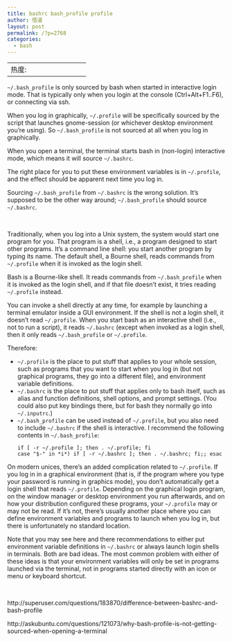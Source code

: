 ```yaml
---
title: bashrc bash_profile profile
author: 悟道
layout: post
permalink: /?p=2768
categories:
  - bash
---
```

<table>
  <tr cellpadding=0><td>
    热度:
  </td><td cellpadding=0><img src='http://210.75.224.29/wordpress/wp-content/plugins/statpresscn/images/sun.gif' width=10 height=10 border=0 /></td><td cellpadding=0><img src='http://210.75.224.29/wordpress/wp-content/plugins/statpresscn/images/sun_dark.gif' width=10 height=10 border=0 /></td><td cellpadding=0><img src='http://210.75.224.29/wordpress/wp-content/plugins/statpresscn/images/sun_dark.gif' width=10 height=10 border=0 /></td><td cellpadding=0><img src='http://210.75.224.29/wordpress/wp-content/plugins/statpresscn/images/sun_dark.gif' width=10 height=10 border=0 /></td><td cellpadding=0><img src='http://210.75.224.29/wordpress/wp-content/plugins/statpresscn/images/sun_dark.gif' width=10 height=10 border=0 /></td></tr>
</table>

`~/.bash_profile` is only sourced by bash when started in interactive login mode. That is typically only when you login at the console (Ctrl+Alt+F1..F6), or connecting via ssh.

When you log in graphically, `~/.profile` will be specifically sourced by the script that launches gnome-session (or whichever desktop environment you&#8217;re using). So `~/.bash_profile` is not sourced at all when you log in graphically.

When you open a terminal, the terminal starts bash in (non-login) interactive mode, which means it will source `~/.bashrc`.

The right place for you to put these environment variables is in `~/.profile`, and the effect should be apparent next time you log in.

Sourcing `~/.bash_profile` from `~/.bashrc` is the wrong solution. It&#8217;s supposed to be the other way around; `~/.bash_profile` should source `~/.bashrc`.

&nbsp;

<div>
  <p>
    Traditionally, when you log into a Unix system, the system would start one program for you. That program is a shell, i.e., a program designed to start other programs. It&#8217;s a command line shell: you start another program by typing its name. The default shell, a Bourne shell, reads commands from <code>~/.profile</code> when it is invoked as the login shell.
  </p>
  
  <p>
    Bash is a Bourne-like shell. It reads commands from <code>~/.bash_profile</code> when it is invoked as the login shell, and if that file doesn&#8217;t exist, it tries reading <code>~/.profile</code> instead.
  </p>
  
  <p>
    You can invoke a shell directly at any time, for example by launching a terminal emulator inside a GUI environment. If the shell is not a login shell, it doesn&#8217;t read <code>~/.profile</code>. When you start bash as an interactive shell (i.e., not to run a script), it reads <code>~/.bashrc</code> (except when invoked as a login shell, then it only reads <code>~/.bash_profile</code> or <code>~/.profile</code>.
  </p>
  
  <p>
    Therefore:
  </p>
  
  <ul>
    <li>
      <code>~/.profile</code> is the place to put stuff that applies to your whole session, such as programs that you want to start when you log in (but not graphical programs, they go into a different file), and environment variable definitions.
    </li>
    <li>
      <code>~/.bashrc</code> is the place to put stuff that applies only to bash itself, such as alias and function definitions, shell options, and prompt settings. (You could also put key bindings there, but for bash they normally go into <code>~/.inputrc</code>.)
    </li>
    <li>
      <code>~/.bash_profile</code> can be used instead of <code>~/.profile</code>, but you also need to include <code>~/.bashrc</code> if the shell is interactive. I recommend the following contents in <code>~/.bash_profile</code>: <pre><code>if [ -r ~/.profile ]; then . ~/.profile; fi
case "$-" in *i*) if [ -r ~/.bashrc ]; then . ~/.bashrc; fi;; esac
</code></pre>
    </li>
  </ul>
  
  <p>
    On modern unices, there&#8217;s an added complication related to <code>~/.profile</code>. If you log in in a graphical environment (that is, if the program where you type your password is running in graphics mode), you don&#8217;t automatically get a login shell that reads <code>~/.profile</code>. Depending on the graphical login program, on the window manager or desktop environment you run afterwards, and on how your distribution configured these programs, your <code>~/.profile</code> may or may not be read. If it&#8217;s not, there&#8217;s usually another place where you can define environment variables and programs to launch when you log in, but there is unfortunately no standard location.
  </p>
  
  <p>
    Note that you may see here and there recommendations to either put environment variable definitions in <code>~/.bashrc</code> or always launch login shells in terminals. Both are bad ideas. The most common problem with either of these ideas is that your environment variables will only be set in programs launched via the terminal, not in programs started directly with an icon or menu or keyboard shortcut.
  </p>
  
  <p>
    &nbsp;
  </p>
  
  <p>
    http://superuser.com/questions/183870/difference-between-bashrc-and-bash-profile
  </p>
  
  <p>
    http://askubuntu.com/questions/121073/why-bash-profile-is-not-getting-sourced-when-opening-a-terminal
  </p>
</div>